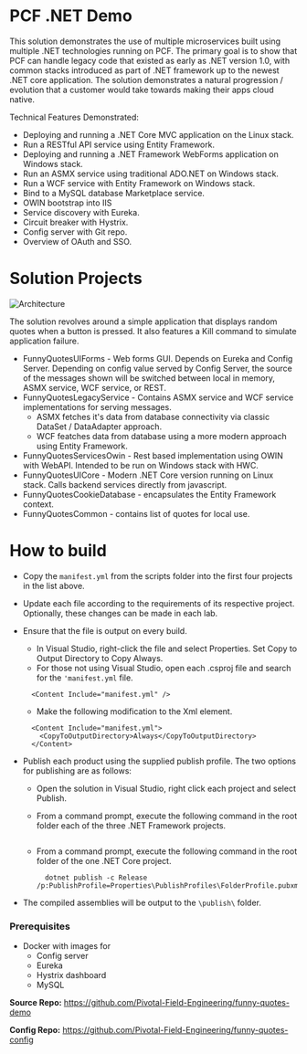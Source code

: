 # PCF .NET Demo
This solution demonstrates the use of multiple microservices built using multiple .NET technologies running on PCF. The primary goal is to show that PCF can handle legacy code that existed as early as .NET version 1.0, with common stacks introduced as part of .NET framework up to the newest .NET core application. The solution demonstrates a natural progression / evolution that a customer would take towards making their apps cloud native.

Technical Features Demonstrated:
- Deploying and running a .NET Core MVC application on the Linux stack.
- Run a RESTful API service using Entity Framework.
- Deploying and running a .NET Framework WebForms application on Windows stack.
- Run an ASMX service using traditional ADO.NET on Windows stack.
- Run a WCF service with Entity Framework on Windows stack.
- Bind to a MySQL database Marketplace service.
- OWIN bootstrap into IIS
- Service discovery with Eureka.
- Circuit breaker with Hystrix.
- Config server with Git repo.
- Overview of OAuth and SSO.

# Solution Projects
![Architecture](https://github.com/Pivotal-Field-Engineering/pace-workshop-content/blob/master/dotnet-funnyquotes-workshop/images/architecture.png)

The solution revolves around a simple application that displays random quotes when a button is pressed.
It also features a Kill command to simulate application failure.
* FunnyQuotesUIForms - Web forms GUI. Depends on Eureka and Config Server. Depending on config value served by Config Server, the source of the messages shown will be switched between local in memory, ASMX service, WCF service, or REST.
* FunnyQuotesLegacyService - Contains ASMX service and WCF service implementations for serving messages.
   * ASMX fetches it's data from database connectivity via classic DataSet / DataAdapter approach.
   * WCF featches data from database using a more modern approach using Entity Framework.
* FunnyQuotesServicesOwin - Rest based implementation using OWIN with WebAPI. Intended to be run on Windows stack with HWC.
* FunnyQuotesUICore - Modern .NET Core version running on Linux stack. Calls backend services directly from javascript.
* FunnyQuotesCookieDatabase - encapsulates the Entity Framework context.
* FunnyQuotesCommon - contains list of quotes for local use.

# How to build
* Copy the `manifest.yml` from the scripts folder into the first four projects in the list above.
* Update each file according to the requirements of its respective project. Optionally, these changes can be made in each lab.
* Ensure that the file is output on every build.
  * In Visual Studio, right-click the file and select Properties. Set Copy to Output Directory to Copy Always.
  * For those not using Visual Studio, open each .csproj file and search for the `'manifest.yml` file.
  
  ```
    <Content Include="manifest.yml" />
  ```
  
  * Make the following modification to the Xml element.
  
  ```
    <Content Include="manifest.yml">
      <CopyToOutputDirectory>Always</CopyToOutputDirectory>
    </Content>
  ```
  
* Publish each product using the supplied publish profile. The two options for publishing are as follows:
  * Open the solution in Visual Studio, right click each project and select Publish. 
  * From a command prompt, execute the following command in the root folder each of the three .NET Framework projects.
  
    ```
    
    ```
  
  * From a command prompt, execute the following command in the root folder of the one .NET Core project.
  
    ```
      dotnet publish -c Release /p:PublishProfile=Properties\PublishProfiles\FolderProfile.pubxml
    ```
  
* The compiled assemblies will be output to the `\publish\` folder.

### Prerequisites
* Docker with images for
  * Config server
  * Eureka
  * Hystrix dashboard
  * MySQL

**Source Repo:** https://github.com/Pivotal-Field-Engineering/funny-quotes-demo

**Config Repo:** https://github.com/Pivotal-Field-Engineering/funny-quotes-config
